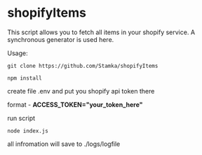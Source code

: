 # shopifyItems

This script allows you to fetch all items in your shopify service. A synchronous generator is used here.

Usage:

`git clone https://github.com/Stamka/shopifyItems`

`npm install`

create file .env and put you shopify api token there

format - **ACCESS_TOKEN="your_token_here"**

run script

`node index.js`

all infromation will save to ./logs/logfile
